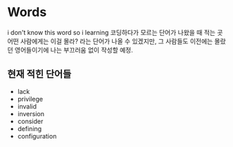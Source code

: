 # Words

i don't know this word so i learning
코딩하다가 모르는 단어가 나왔을 때 적는 곳
어떤 사람에게는 이걸 몰라? 라는 단어가 나올 수 있겠지만,
그 사람들도 이전에는 몰랐던 영어들이기에 나는 부끄러움 없이 작성할 예정.

## 현재 적힌 단어들

* lack
* privilege
* invalid
* inversion
* consider
* defining
* configuration
